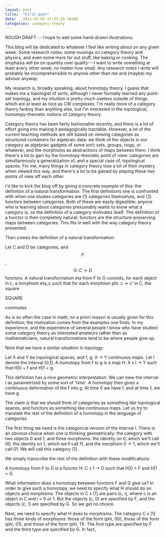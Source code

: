 ```yaml
---
layout: post
title:  "First post"
date:   2021-05-03 17:33:25 +0200
categories: category-theory
---
```


ROUGH DRAFT -- I hope to add some hand-drawn illustrations.

This blog will be dedicated to whatever I feel like writing about on any given
week. Some research notes, some musings on category theory and physics, and
even some more far out stuff, like baking or cooking. The emphasis will be on
quantity over quality---I want to write something at least every other week, no
matter how small. Any research notes I write will probably be incomprehensible
to anyone other than me and (maybe) my advisor anyway.

My research is, broadly speaking, about homotopy theory. I guess that makes me
a topologist of sorts, although I never formally learned any point-set
topology, and my intuition is pretty much useless outside of things which are
at least as nice as CW complexes. I'm really more of a category theory fanboy
than anything else, but I'm interested in the topological, homotopy-theoretic
notions of category theory.

Category theory has been fairly fashionable recently, and there is a lot of
effort going into making it pedagogically tractable. However, a lot of the
current teaching methods are still based on viewing categories as structured
containers for algebraic data: we think of the objects in our category as
algebraic gadgets of some sort; sets, groups, rings, or whatever, and the
morphisms as abstractions of maps between them. I think there's a lot to gain
by the homotopy-theoretic point of view: categories are simultaneously a
generalization of, and a special case of, topological spaces.  For me, many
things in category theory lose a lot of their mystery when viewed this way, and
there's a lot to be gained by playing these two points of view off each other.

I'd like to kick the blog off by giving a concrete example of this: the
definition of a natural transformation. The first definitions one is confronted
with when one studies categories are (1) categories themselves, and (2)
functors between categories. Both of these are easily digestible: anyone who is
learning about categories presumably wants to know what a category is, so the
definition of a category motivates itself. The definition of a functor is then
completely natural: functors are the structure-preserving maps between
categories. This fits in well with the way category theory presented.

Then comes the definition of a natural transformation:

Let C and D be categories, and $$F$$, $$G\colon C \to D$$ functors. A natural transformation
eta from F to G consists, for each object in c, a morphism eta_c such that for
each morphism phi: c -> c' in C, the square

SQUARE

commutes.

As is so often the case in math, no a priori reason is usually given for this
definition; the motivation comes from the examples one finds. In my experience,
and the experience of several people I know who have studied some category
theory as interested amateurs rather than as mathematicians, natural
transformations tend to be where people give up.

Note that we have a similar situation in topology:

Let X and Y be topological spaces, and f, g: X -> Y continuous maps. Let I
denote the interval [0,1]. A homotopy from f to g is a map H: X x I -> Y such
that H|0 = f and H|1 = g.

This definition has a nice geometric interpretation. We can view the interval I
as parametrized by some sort of 'time'. A homotopy then gives a continuous
deformation of the f into g. At time 0 we have f, and at time 1, we have g.

The claim is that we should think of categories as something like topological
spaces, and functors as something like continuous maps. Let us try to translate
the rest of the definition of a homotopy in the language of categories.

The first thing we need is the categorical version of the interval I. There is
an obvious choice when one is thinking geometrically: the category with two
objects 0 and 1, and three morphisms: the identity on 0, which we'll call 00,
the identity on 1, which we'll call 11, and the morphism 0 -> 1, which we'll
call 01. We will call this category [1].

We simply transcribe the rest of the definition with these modifications: 

A homotopy from F to G is a functor H: C x 1 -> D such that H|0 = F and H|1 =
G.

What information does a homotopy between functors F and G give us? In order to
give such a homotopy, we need to specify what H should do on objects and
morphisms. The objects in C x [1] are pairs (c, i), where c is an object in C and
i = 0 or 1. But the objects (c, 0) are specified by F, and the objects (c, 1)
are specified by G. So we get no choice.

Next, we need to specify what H does to morphisms. The category C x [1] has
three kinds of morphisms: those of the form (phi, 00), those of the form (phi,
01), and those of the form (phi, 11). The first type are specified by F and the
third type are specified by G. In fact, 

